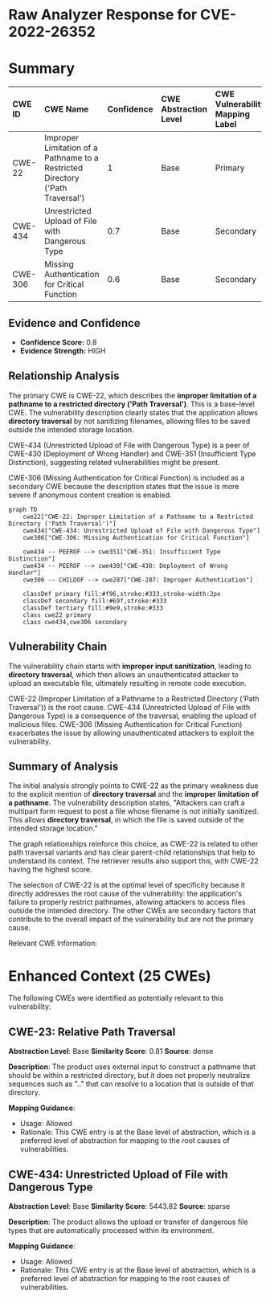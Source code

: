 # Raw Analyzer Response for CVE-2022-26352

# Summary
| CWE ID  | CWE Name                                                                      | Confidence | CWE Abstraction Level | CWE Vulnerability Mapping Label | CWE-Vulnerability Mapping Notes |
| :-------- | :---------------------------------------------------------------------------- | :--------- | :-------------------- | :------------------------------ | :------------------------------ |
| CWE-22    | Improper Limitation of a Pathname to a Restricted Directory ('Path Traversal') | 1          | Base                  | Primary                         | Allowed                         |
| CWE-434   | Unrestricted Upload of File with Dangerous Type                             | 0.7        | Base                  | Secondary                       | Allowed                         |
| CWE-306   | Missing Authentication for Critical Function                                  | 0.6        | Base                  | Secondary                       | Allowed                         |

## Evidence and Confidence

*   **Confidence Score:** 0.8
*   **Evidence Strength:** HIGH

## Relationship Analysis
The primary CWE is CWE-22, which describes the **improper limitation of a pathname to a restricted directory ('Path Traversal')**. This is a base-level CWE. The vulnerability description clearly states that the application allows **directory traversal** by not sanitizing filenames, allowing files to be saved outside the intended storage location.

CWE-434 (Unrestricted Upload of File with Dangerous Type) is a peer of CWE-430 (Deployment of Wrong Handler) and CWE-351 (Insufficient Type Distinction), suggesting related vulnerabilities might be present.

CWE-306 (Missing Authentication for Critical Function) is included as a secondary CWE because the description states that the issue is more severe if anonymous content creation is enabled.

```mermaid
graph TD
    cwe22["CWE-22: Improper Limitation of a Pathname to a Restricted Directory ('Path Traversal')"]
    cwe434["CWE-434: Unrestricted Upload of File with Dangerous Type"]
    cwe306["CWE-306: Missing Authentication for Critical Function"]
    
    cwe434 -- PEEROF --> cwe351["CWE-351: Insufficient Type Distinction"]
    cwe434 -- PEEROF --> cwe430["CWE-430: Deployment of Wrong Handler"]
    cwe306 -- CHILDOF --> cwe287["CWE-287: Improper Authentication"]

    classDef primary fill:#f96,stroke:#333,stroke-width:2px
    classDef secondary fill:#69f,stroke:#333
    classDef tertiary fill:#9e9,stroke:#333
    class cwe22 primary
    class cwe434,cwe306 secondary
```

## Vulnerability Chain
The vulnerability chain starts with **improper input sanitization**, leading to **directory traversal**, which then allows an unauthenticated attacker to upload an executable file, ultimately resulting in remote code execution.

CWE-22 (Improper Limitation of a Pathname to a Restricted Directory ('Path Traversal')) is the root cause.
CWE-434 (Unrestricted Upload of File with Dangerous Type) is a consequence of the traversal, enabling the upload of malicious files.
CWE-306 (Missing Authentication for Critical Function) exacerbates the issue by allowing unauthenticated attackers to exploit the vulnerability.

## Summary of Analysis
The initial analysis strongly points to CWE-22 as the primary weakness due to the explicit mention of **directory traversal** and the **improper limitation of a pathname**. The vulnerability description states, "Attackers can craft a multipart form request to post a file whose filename is not initially sanitized. This allows **directory traversal**, in which the file is saved outside of the intended storage location."

The graph relationships reinforce this choice, as CWE-22 is related to other path traversal variants and has clear parent-child relationships that help to understand its context. The retriever results also support this, with CWE-22 having the highest score.

The selection of CWE-22 is at the optimal level of specificity because it directly addresses the root cause of the vulnerability: the application's failure to properly restrict pathnames, allowing attackers to access files outside the intended directory. The other CWEs are secondary factors that contribute to the overall impact of the vulnerability but are not the primary cause.

Relevant CWE Information:

# Enhanced Context (25 CWEs)
The following CWEs were identified as potentially relevant to this vulnerability:

## CWE-23: Relative Path Traversal
**Abstraction Level**: Base
**Similarity Score**: 0.81
**Source**: dense

**Description**:
The product uses external input to construct a pathname that should be within a restricted directory, but it does not properly neutralize sequences such as ".." that can resolve to a location that is outside of that directory.

**Mapping Guidance**:
- Usage: Allowed
- Rationale: This CWE entry is at the Base level of abstraction, which is a preferred level of abstraction for mapping to the root causes of vulnerabilities.

## CWE-434: Unrestricted Upload of File with Dangerous Type
**Abstraction Level**: Base
**Similarity Score**: 5443.82
**Source**: sparse

**Description**:
The product allows the upload or transfer of dangerous file types that are automatically processed within its environment.

**Mapping Guidance**:
- Usage: Allowed
- Rationale: This CWE entry is at the Base level of abstraction, which is a preferred level of abstraction for mapping to the root causes of vulnerabilities.
